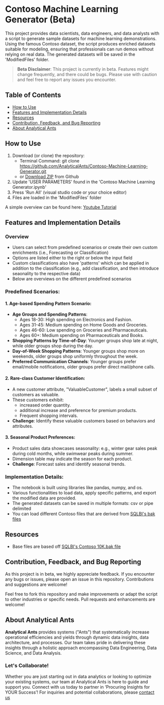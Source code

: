 # Contoso Machine Learning Generator (Beta)

This project provides data scientists, data engineers, and data analysts with a script to generate sample datasets for machine learning demonstrations. Using the famous Contoso dataset, the script produces enriched datasets suitable for modeling, ensuring that professionals can run demos without relying on real data. The generated datasets will be saved in the 'ModifiedFiles' folder.

> **Beta Disclaimer**: This project is currently in beta. Features might change frequently, and there could be bugs. Please use with caution and feel free to report any issues you encounter.

## Table of Contents
- [How to Use](#how-to-use)
- [Features and Implementation Details](#features-and-implementation-details)
- [Resources](#resources)
- [Contribution, Feedback, and Bug Reporting](#contribution-feedback-and-bug-reporting)
- [About Analytical Ants](#about-analytical-ants)

## How to Use

1. Download (or clone) the repository: 
   - Terminal Command: git clone https://github.com/AnalyticalAnts/Contoso-Machine-Learning-Generator.git
   - or [Download ZIP](https://github.com/AnalyticalAnts/Contoso-Machine-Learning-Generator/archive/refs/heads/main.zip) from Github
2. Update 'USER PARAMETERS' found in the 'Contoso Machine Learning Generator.ipynb'
3. Press 'Run All' (visual studio code or your choice editor)
4. Files are loaded in the 'ModifiedFiles' folder

A simple overview can be found here: [Youtube Tutorial](hyperlink)

## Features and Implementation Details
### Overview
- Users can select from predefined scenarios or create their own custom enrichments (i.e., Forecasting or Classification)
- Options are listed either to the right or below the input field
- Custom classifications also have 'patterns' which can be applied in addition to the classification (e.g., add classification, and then introduce seaonality to the respective data)
- Below are overviews on the different predefined scenarios

### Predefined Scenarios:
#### 1. Age-based Spending Pattern Scenario:
   - **Age Groups and Spending Patterns**:
     - Ages 18-30: High spending on Electronics and Fashion.
     - Ages 31-45: Medium spending on Home Goods and Groceries.
     - Ages 46-60: Low spending on Groceries and Pharmaceuticals.
     - Ages 60+: Medium spending on Pharmaceuticals and Books.
   - **Shopping Patterns by Time-of-Day**: Younger groups shop late at night, while older groups shop during the day.
   - **Day-of-Week Shopping Patterns**: Younger groups shop more on weekends, older groups shop uniformly throughout the week.
   - **Preferred Communication Channels**: Younger groups prefer email/mobile notifications, older groups prefer direct mail/phone calls.

#### 2. Rare-class Customer Identification:
   - A new customer attribute, "ValuableCustomer", labels a small subset of customers as valuable.
   - These customers exhibit:
     - increased order quantity.
     - additional increase and preference for premium products.
     - Frequent shopping intervals.
   - **Challenge**: Identify these valuable customers based on behaviors and attributes.

#### 3. Seasonal Product Preferences:
   - Product sales data showcases seasonality: e.g., winter gear sales peak during cold months, while swimwear peaks during summer.
   - Dimension table may indicate the season for each product.
   - **Challenge**: Forecast sales and identify seasonal trends.

### Implementation Details:

- The notebook is built using libraries like pandas, numpy, and os.
- Various functionalities to load data, apply specific patterns, and export the modified data are provided.
- The generated datasets can be saved in multiple formats: csv or pipe delimited
- You can load different Contoso files that are derived from [SQLBI's bak files](https://github.com/sql-bi/Contoso-Data-Generator)

## Resources
- Base files are based off [SQLBI's Contoso 10K.bak file](https://github.com/sql-bi/Contoso-Data-Generator)

## Contribution, Feedback, and Bug Reporting
As this project is in beta, we highly appreciate feedback. If you encounter any bugs or issues, please open an issue in this repository. Contributions and suggestions are welcome!

Feel free to fork this repository and make improvements or adapt the script to other industries or specific needs. Pull requests and enhancements are welcome!

## About Analytical Ants

**Analytical Ants** provides systems ("Ants") that systematically increase operational efficiencies and yields through dynamic data insights, data architecture, and processes. Our team takes pride in delivering these insights through a holistic approach encompassing Data Engineering, Data Science, and Data Analysis. 

### Let's Collaborate!
Whether you are just starting out in data analytics or looking to optimize your existing systems, our team at Analytical Ants is here to guide and support you. Connect with us today to partner in ‘Procuring Insights for YOUR Success’! For inquiries and potential collaborations, please [contact us](https://analyticalants.co/contact-us/)

